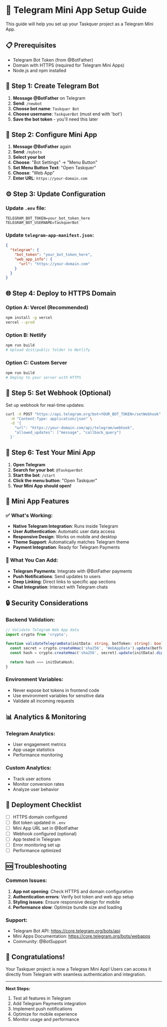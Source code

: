 # 🚀 Telegram Mini App Setup Guide

This guide will help you set up your Taskquer project as a Telegram Mini App.

## 📋 Prerequisites

- Telegram Bot Token (from @BotFather)
- Domain with HTTPS (required for Telegram Mini Apps)
- Node.js and npm installed

## 🔧 Step 1: Create Telegram Bot

1. **Message @BotFather** on Telegram
2. **Send**: `/newbot`
3. **Choose bot name**: `Taskquer Bot`
4. **Choose username**: `TaskquerBot` (must end with 'bot')
5. **Save the bot token** - you'll need this later

## 🎯 Step 2: Configure Mini App

1. **Message @BotFather** again
2. **Send**: `/mybots`
3. **Select your bot**
4. **Choose**: "Bot Settings" → "Menu Button"
5. **Set Menu Button Text**: "Open Taskquer"
6. **Choose**: "Web App"
7. **Enter URL**: `https://your-domain.com`

## ⚙️ Step 3: Update Configuration

### Update `.env` file:
```env
TELEGRAM_BOT_TOKEN=your_bot_token_here
TELEGRAM_BOT_USERNAME=TaskquerBot
```

### Update `telegram-app-manifest.json`:
```json
{
  "telegram": {
    "bot_token": "your_bot_token_here",
    "web_app_info": {
      "url": "https://your-domain.com"
    }
  }
}
```

## 🌐 Step 4: Deploy to HTTPS Domain

### Option A: Vercel (Recommended)
```bash
npm install -g vercel
vercel --prod
```

### Option B: Netlify
```bash
npm run build
# Upload dist/public folder to Netlify
```

### Option C: Custom Server
```bash
npm run build
# Deploy to your server with HTTPS
```

## 🔐 Step 5: Set Webhook (Optional)

Set up webhook for real-time updates:

```bash
curl -X POST "https://api.telegram.org/bot<YOUR_BOT_TOKEN>/setWebhook" \
  -H "Content-Type: application/json" \
  -d '{
    "url": "https://your-domain.com/api/telegram/webhook",
    "allowed_updates": ["message", "callback_query"]
  }'
```

## 🧪 Step 6: Test Your Mini App

1. **Open Telegram**
2. **Search for your bot**: `@TaskquerBot`
3. **Start the bot**: `/start`
4. **Click the menu button**: "Open Taskquer"
5. **Your Mini App should open!**

## 📱 Mini App Features

### ✅ What's Working:
- **Native Telegram Integration**: Runs inside Telegram
- **User Authentication**: Automatic user data access
- **Responsive Design**: Works on mobile and desktop
- **Theme Support**: Automatically matches Telegram theme
- **Payment Integration**: Ready for Telegram Payments

### 🚧 What You Can Add:
- **Telegram Payments**: Integrate with @BotFather payments
- **Push Notifications**: Send updates to users
- **Deep Linking**: Direct links to specific app sections
- **Chat Integration**: Interact with Telegram chats

## 🔒 Security Considerations

### Backend Validation:
```typescript
// Validate Telegram Web App data
import crypto from 'crypto';

function validateTelegramData(initData: string, botToken: string): boolean {
  const secret = crypto.createHmac('sha256', 'WebAppData').update(botToken).digest();
  const hash = crypto.createHmac('sha256', secret).update(initData).digest('hex');
  
  return hash === initDataHash;
}
```

### Environment Variables:
- Never expose bot tokens in frontend code
- Use environment variables for sensitive data
- Validate all incoming requests

## 📊 Analytics & Monitoring

### Telegram Analytics:
- User engagement metrics
- App usage statistics
- Performance monitoring

### Custom Analytics:
- Track user actions
- Monitor conversion rates
- Analyze user behavior

## 🚀 Deployment Checklist

- [ ] HTTPS domain configured
- [ ] Bot token updated in `.env`
- [ ] Mini App URL set in @BotFather
- [ ] Webhook configured (optional)
- [ ] App tested in Telegram
- [ ] Error monitoring set up
- [ ] Performance optimized

## 🆘 Troubleshooting

### Common Issues:

1. **App not opening**: Check HTTPS and domain configuration
2. **Authentication errors**: Verify bot token and web app setup
3. **Styling issues**: Ensure responsive design for mobile
4. **Performance slow**: Optimize bundle size and loading

### Support:
- Telegram Bot API: https://core.telegram.org/bots/api
- Mini Apps Documentation: https://core.telegram.org/bots/webapps
- Community: @BotSupport

## 🎉 Congratulations!

Your Taskquer project is now a Telegram Mini App! Users can access it directly from Telegram with seamless authentication and integration.

---

**Next Steps:**
1. Test all features in Telegram
2. Add Telegram Payments integration
3. Implement push notifications
4. Optimize for mobile experience
5. Monitor usage and performance
